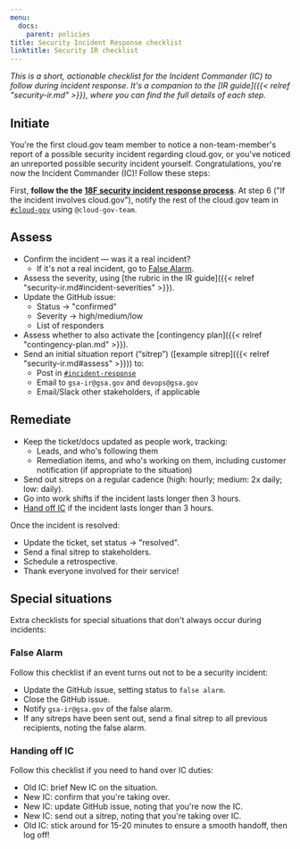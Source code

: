 ```yaml
---
menu:
  docs:
    parent: policies
title: Security Incident Response checklist
linktitle: Security IR checklist
---
```


*This is a short, actionable checklist for the Incident Commander (IC) to follow during incident response. It's a companion to the [IR guide]({{< relref "security-ir.md" >}}), where you can find the full details of each step.*

## Initiate

You're the first cloud.gov team member to notice a non-team-member's report of a possible security incident regarding cloud.gov, or you've noticed an unreported possible security incident yourself. Congratulations, you're now the Incident Commander (IC)! Follow these steps:

First, **follow the the [18F security incident response process](https://handbook.18f.gov/security-incidents/)**. At step 6 ("If the incident involves cloud.gov"), notify the rest of the cloud.gov team in [`#cloud-gov`](https://gsa-tts.slack.com/messages/cloud-gov/) using `@cloud-gov-team`.

## Assess

- Confirm the incident — was it a real incident?
    - If it's not a real incident, go to [False Alarm](#false-alarm).
- Assess the severity, using [the rubric in the IR guide]({{< relref "security-ir.md#incident-severities" >}}).
- Update the GitHub issue:
    - Status → "confirmed"
    - Severity → high/medium/low
    - List of responders
- Assess whether to also activate the [contingency plan]({{< relref "contingency-plan.md" >}}).
- Send an initial situation report (“sitrep”) ([example sitrep]({{< relref "security-ir.md#assess" >}})) to:
    - Post in [`#incident-response`](https://gsa-tts.slack.com/messages/incident-response/)
    - Email to `gsa-ir@gsa.gov` and `devops@gsa.gov`
    - Email/Slack other stakeholders, if applicable

## Remediate

- Keep the ticket/docs updated as people work, tracking:
    - Leads, and who's following them
    - Remediation items, and who's working on them, including customer notification (if appropriate to the situation)
- Send out sitreps on a regular cadence (high: hourly; medium: 2x daily; low: daily).
- Go into work shifts if the incident lasts longer then 3 hours.
- [Hand off IC](#handing-off-ic) if the incident lasts longer than 3 hours.

Once the incident is resolved:

- Update the ticket, set status → "resolved".
- Send a final sitrep to stakeholders.
- Schedule a retrospective.
- Thank everyone involved for their service!

## Special situations

Extra checklists for special situations that don't always occur during incidents:

### False Alarm

Follow this checklist if an event turns out not to be a security incident:

- Update the GitHub issue, setting status to `false alarm`.
- Close the GitHub issue.
- Notify `gsa-ir@gsa.gov` of the false alarm.
- If any sitreps have been sent out, send a final sitrep to all previous recipients, noting the false alarm.

### Handing off IC

Follow this checklist if you need to hand over IC duties:

- Old IC: brief New IC on the situation.
- New IC: confirm that you're taking over.
- New IC: update GitHub issue, noting that you're now the IC.
- New IC: send out a sitrep, noting that you're taking over IC.
- Old IC: stick around for 15-20 minutes to ensure a smooth handoff, then log off!

